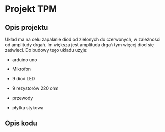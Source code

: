 # Projekt TPM

## Opis projektu
Układ ma na celu zapalanie diod od zielonych do czerwonych, w zależności od amplitudy drgań. Im większa jest amplituda drgań tym więcej diod się zaświeci. Do budowy tego układu użyje:

* arduino uno

* Mikrofon

* 9 diod LED

* 9 rezystorów 220 ohm

* przewody

* płytka stykowa

## Opis kodu






